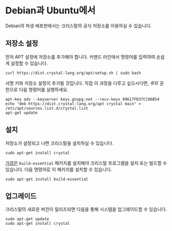 # Debian과 Ubuntu에서

Debian의 파생 배포판에서는 크리스탈의 공식 저장소를 이용하실 수 있습니다.

## 저장소 설정

먼저 APT 설정에 저장소를 추가해야 합니다. 커맨드 라인에서 명령어를 입력하여 손쉽게 설정할 수 있습니다.

```
curl https://dist.crystal-lang.org/apt/setup.sh | sudo bash
```

서명 키와 저장소 설정이 추가될 것입니다. 직접 이 과정을 다루고 싶으시다면, *루트* 권한으로 다음 명령어를 실행하세요.

```
apt-key adv --keyserver keys.gnupg.net --recv-keys 09617FD37CC06B54
echo "deb https://dist.crystal-lang.org/apt crystal main" > /etc/apt/sources.list.d/crystal.list
apt-get update
```

## 설치
저장소가 설정되고 나면 크리스탈을 설치하실 수 있습니다.

```
sudo apt-get install crystal
```

[가끔은](https://github.com/crystal-lang/crystal/issues/4342) `build-essential` 패키지를 설치해야 크리스탈 프로그램을 설치 또는 빌드할 수 있습니다. 다음 명령어로 이 패키지를 설치할 수 있습니다.

```
sudo apt-get install build-essential
```

## 업그레이드

크리스탈의 새로운 버전이 릴리즈되면 다음을 통해 시스템을 업그레이드할 수 있습니다.

```
sudo apt-get update
sudo apt-get install crystal
```
